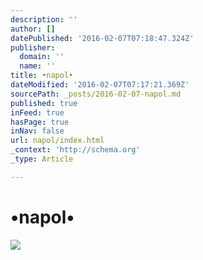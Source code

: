 ```yaml
---
description: ''
author: []
datePublished: '2016-02-07T07:18:47.324Z'
publisher:
  domain: ''
  name: ''
title: •napol•
dateModified: '2016-02-07T07:17:21.369Z'
sourcePath: _posts/2016-02-07-napol.md
published: true
inFeed: true
hasPage: true
inNav: false
url: napol/index.html
_context: 'http://schema.org'
_type: Article

---
```

# •napol•
![](https://the-grid-user-content.s3-us-west-2.amazonaws.com/89f1b526-40d2-4282-8168-07179224d436.png)